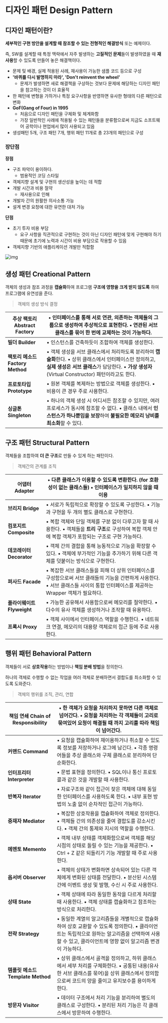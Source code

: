 # 디자인 패턴 Design Pattern

## 디자인 패턴이란?

**세부적인 구현 방안을 설계할 때 참조할 수 있는 전형적인 해결방식** 또는 예제이다. 

즉, SW를 설계할 때 특정 맥락에서 자주 발생하는 **고질적인 문제**들이 발생하였을 때 **재사용**할 수 있도록 만들어 놓은 해결책이다. 

- 문제 및 배경, 실제 적용된 사례, 재사용이 가능한 샘플 코드 등으로 구성
- **'바퀴를 다시 발명하지 마라', 'Don't reinvent the wheel'**
  - 문제가 발생하면 새로 해결책을 구상하는 것보다 문제에 해당하는 디자인 패턴을 참고하는 것이 더 효율적
- 한 패턴에 변형을 가하거나 특정 요구사항을 반영하면 유사한 형태의 다른 패턴으로 변화
- **GoF(Gang of Four) in 1995**
  - 처음으로 디자인 패턴을 구체화 및 체계화함
  - 가장 일반적인 사례에 적용될 수 있는 패턴들을 분류함으로써 지금도 소프트웨어 공학이나 현업에서 많이 사용되고 있음
- 생성패턴 5개, 구조 패턴 7개, 행위 패턴 11개로 총 23개의 패턴으로 구성



### 장단점

**장점**

- 구조 파악이 용이하다.
  - 범용적인 코딩 스타일
- 객체지향 설계 및 구현의 생산성을 높이는 데 적합
- 개발 시간과 비용 절약
  - 재사용으로 인해
- 개발자 간의 원활한 의사소통 가능
- 설계 변경 요청에 대한 유연한 대처 가능

**단점**

- 초기 투자 비용 부담
  - 요구 사항을 직관적으로 구현하는 것이 아닌 디자인 패턴에 맞게 구현해야 하기 때문에 초기에 노력과 시간이 비용 부담으로 작용할 수 있음
- 객체지향 기반의 애플리케이션 개발만 적합함



![img](https://blog.kakaocdn.net/dn/bcrXCi/btrVz991ogG/943noPDaaFk6gq9XVVfCpk/img.png)

##  

## 생성 패턴 Creational Pattern

객체의 생성과 참조 과정을 **캡슐화**하여 프로그램 **구조에 영향을 크게 받지 않도록** 하여 프로그램에 유연성을 준다.

> 객체의 생성 방식 결정

| **추상 팩토리** **Abstract Factory** | • 인터페이스를 통해 서로 연관, 의존하는 객체들의 그룹으로 생성하여 추상적으로 표현한다. • 연관된 서브 클래스를 묶어 한 번에 교체하는 것이 가능하다. |
| ------------------------------------ | ------------------------------------------------------------ |
| **빌더** **Builder**                 | • 인스턴스를 건축하듯이 조합하여 객체를 생성한다.            |
| **팩토리 메소드** **Factory Method** | • 객체 생성을 서브 클래스에서 처리하도록 분리하여 **캡슐화**한다. • 상위 클래스에서 인터페이스만 정의하고, **실제 생성은 서브 클래스**가 담당한다. • **가상 생성자**(Virtual Constructor) 패턴이라고도 한다. |
| **프로토타입** **Prototype**         | • 원본 객체를 복제하는 방법으로 객체를 생성한다. • 비용이 큰 경우 주로 사용한다. |
| **싱글톤** **Singleton**             | • 하나의 객체 생성 시 어디서든 참조할 수 있지만, 여러 프로세스가 동시에 참조할 수 없다. • 클래스 내에서 **인스턴스가 하나뿐임을 보장**하여 **불필요한 메모리 낭비를 최소화**할 수 있다. |



## 구조 패턴 Structural Pattern

객체들을 조합하여 **더 큰 구조**로 만들 수 있게 하는 패턴이다. 

> 객체간의 관계를 조직

| **어댑터** **Adapter**         | • 다른 클래스가 이용할 수 있도록 변환한다. (for 호환성이 없는 클래스들) • 인터페이스가 일치하지 않을 때 이용 |
| ------------------------------ | ------------------------------------------------------------ |
| **브리지** **Bridge**          | • 서로가 독립적으로 확장할 수 있도록 구성한다. • 기능과 구현을 두 개의 별도 클래스로 구현한다. |
| **컴포지트** **Composite**     | • 복합 객체와 단일 객체를 구분 없이 다루고자 할 때 사용한다. • 객체들을 **트리 구조**로 구성하여 복합 객체 안에 복합 객체가 포함되는 구조로 구현 가능하다. |
| **데코레이터** **Decorator**   | • 객체 간의 결합을 통해 능동적으로 기능을 확장할 수 있다. • 객체에 부가적인 기능을 추가하기 위해 다른 객체를 덧붙이는 방식으로 구현한다. |
| **퍼사드** **Facade**          | • 복잡한 서브 클래스들을 피해 더 상위 인터페이스를 구성함으로써 서브 클래들의 기능을 간편하게 사용한다. • 서브 클래스들 사이의 통합 인터페이스를 제공하는 Wrapper 객체가 필요하다. |
| **플라이웨이트** **Flyweight** | • 가능한 공유해서 사용함으로써 메모리를 절약한다. • 다수의 유사 객체를 생성하거나 조작할 때 유용하다. |
| **프록시** **Proxy**           | • 객체 사이에서 인터페이스 역할을 수행한다. • 네트워크 연결, 메모리의 대용량 객체로의 접근 등에 주로 사용한다. |



## 행위 패턴 Behavioral Pattern

객체들이 서로 **상호작용**하는 방법이나 **책임 분배 방법**을 정의한다.

하나의 객체로 수행할 수 없는 작업을 여러 객체로 분배하면서 결합도를 최소화할 수 있도록 도와준다.

> 객체의 행위를 조직, 관리, 연합

| **책임 연쇄** **Chain of Responsibility** | • 한 객체가 요청을 처리하지 못하면 다른 객체로 넘어간다. • 요청을 처리하는 각 객체들이 고리로 묶여있어 요청이 해결될 때 까지 고리를 따라 책임이 넘어간다. |
| ----------------------------------------- | ------------------------------------------------------------ |
| **커맨드** **Command**                    | • 요청을 캡슐화하여 재이용하거나 취소할 수 있도록 정보를 저장하거나 로그에 남긴다. • 각종 명령어들을 추상 클래스와 구체 클래스로 분리하여 단순화한다. |
| **인터프리터** **Interpreter**            | • 문법 표현을 정의한다. • SQL이나 통신 프로토콜과 같은 것을 개발할 때 사용한다. |
| **반복자** **Iterator**                   | • 자료구조와 같이 접근이 잦은 객체에 대해 동일한 인터페이스를 사용하도록 한다. • 내부 표현 방법의 노출 없이 순차적인 접근이 가능하다. |
| **중재자** **Mediator**                   | • 복잡한 상호작용을 캡슐화하여 객체로 정의한다. • 객체들 간의 의존성을 줄여 결합도를 감소시킨다. • 객체 간의 통제와 지시의 역할을 수행한다. |
| **메멘토** **Memento**                    | • 객체 내부 상태를 객체화함으로써 객체를 해당 시점의 상태로 돌릴 수 있는 기능을 제공한다. • Ctrl + Z 같은 되돌리기 기능 개발할 때 주로 사용한다. |
| **옵서버** **Observer**                   | • 객체의 상태가 변화하면 상속되어 있는 다른 객체에게 변화된 상태를 전달한다. • 분산된 시스템 간에 이벤트 생성 및 발행, 수신 시 주로 사용한다. |
| **상태** **State**                        | • 객체 상태에 따라 동일한 동작을 다르게 처리할 때 사용한다. • 객체 상태를 캡슐화하고 참조하는 방식으로 처리한다. |
| **전략** **Strategy**                     | • 동일한 계열의 알고리즘들을 개별적으로 캡슐화하여 상호 교환할 수 있도록 정의한다. • 클라이언트는 독립적으로 원하는 알고리즘을 선택하여 사용할 수 있고, 클라이언트에 영향 없이 알고리즘 변경이 가능하다. |
| **템플릿 메소드** **Template Method**     | • 상위 클래스에서 골격을 정의하고, 하위 클래스에서 세부 처리를 구체화한다. • 공통된 내용(유사한 서브 클래스를 묶어)을 상위 클래스에서 정의함으로써 코드의 양을 줄이고 유지보수를 용이하게 한다. |
| **방문자** **Visitor**                    | • 데이터 구조에서 처리 기능을 분리하여 별도의 클래스로 구성한다. • 분리된 처리 기능은 각 클래스에서 방문하여 수행한다. |